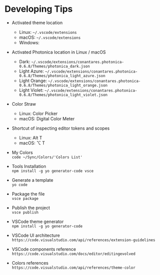# Developing Tips

* Activated theme location  
  * Linux: `~/.vscode/extensions`  
  * macOS: `~/.vscode/extensions`  
  * Windows:

* Activated Photonica location in Linux / macOS  
  * Dark: `~/.vscode/extensions/conantares.photonica-0.6.8/Themes/photonica_dark.json`  
  * Light Azure: `~/.vscode/extensions/conantares.photonica-0.6.8/Themes/photonica_light_azure.json`  
  * Light Orange: `~/.vscode/extensions/conantares.photonica-0.6.8/Themes/photonica_light_orange.json`  
  * Light Violet: `~/.vscode/extensions/conantares.photonica-0.6.8/Themes/photonica_light_violet.json`  

* Color Straw  
  * Linux:      Color Picker
  * macOS:      Digital Color Meter

* Shortcut of inspecting editor tokens and scopes  
  * Linux:      Alt T  
  * macOS:      ⌥ T  

* My Colors  
  `code ~/Sync/Colors/'Colors List'`

* Tools Installation  
  `npm install -g yo generator-code vsce`

* Generate a template  
  `yo code`

* Package the file  
  `vsce package`

* Publish the project  
  `vsce publish`

* VSCode theme generator  
  `npm install -g yo generator-code`

* VSCode UI architecture  
  `https://code.visualstudio.com/api/references/extension-guidelines`

* VSCode components reference
  `https://code.visualstudio.com/docs/editor/editingevolved`

* Colors references  
  `https://code.visualstudio.com/api/references/theme-color`
